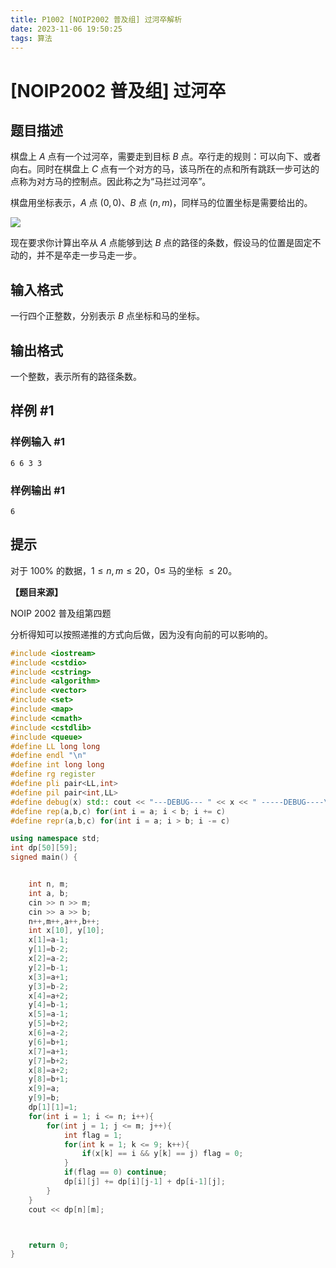```yaml
---
title: P1002 [NOIP2002 普及组] 过河卒解析
date: 2023-11-06 19:50:25
tags: 算法
---
```


# [NOIP2002 普及组] 过河卒

## 题目描述

棋盘上 $A$ 点有一个过河卒，需要走到目标 $B$ 点。卒行走的规则：可以向下、或者向右。同时在棋盘上 $C$ 点有一个对方的马，该马所在的点和所有跳跃一步可达的点称为对方马的控制点。因此称之为“马拦过河卒”。

棋盘用坐标表示，$A$ 点 $(0, 0)$、$B$ 点 $(n, m)$，同样马的位置坐标是需要给出的。

![](../images/f3wwgqj6.png)

现在要求你计算出卒从 $A$ 点能够到达 $B$ 点的路径的条数，假设马的位置是固定不动的，并不是卒走一步马走一步。

## 输入格式

一行四个正整数，分别表示 $B$ 点坐标和马的坐标。

## 输出格式

一个整数，表示所有的路径条数。

## 样例 #1

### 样例输入 #1

```
6 6 3 3
```

### 样例输出 #1

```
6
```

## 提示

对于 $100 \%$ 的数据，$1 \le n, m \le 20$，$0 \le$ 马的坐标 $\le 20$。

**【题目来源】**

NOIP 2002 普及组第四题

分析得知可以按照递推的方式向后做，因为没有向前的可以影响的。

```c++
#include <iostream>
#include <cstdio>
#include <cstring>
#include <algorithm>
#include <vector>
#include <set>
#include <map>
#include <cmath>
#include <cstdlib>
#include <queue>
#define LL long long
#define endl "\n"
#define int long long
#define rg register
#define pli pair<LL,int>
#define pil pair<int,LL>
#define debug(x) std:: cout << "---DEBUG--- " << x << " -----DEBUG----\n"
#define rep(a,b,c) for(int i = a; i < b; i += c)
#define repr(a,b,c) for(int i = a; i > b; i -= c)

using namespace std;
int dp[50][59];
signed main() {


    int n, m;
    int a, b;
    cin >> n >> m;
    cin >> a >> b;
    n++,m++,a++,b++;
    int x[10], y[10];
    x[1]=a-1;
    y[1]=b-2;
    x[2]=a-2;
    y[2]=b-1;
    x[3]=a+1;
    y[3]=b-2;
    x[4]=a+2;
    y[4]=b-1;
    x[5]=a-1;
    y[5]=b+2;
    x[6]=a-2;
    y[6]=b+1;
    x[7]=a+1;
    y[7]=b+2;
    x[8]=a+2;
    y[8]=b+1;
    x[9]=a;
    y[9]=b;
    dp[1][1]=1;
    for(int i = 1; i <= n; i++){
        for(int j = 1; j <= m; j++){
            int flag = 1;
            for(int k = 1; k <= 9; k++){
                if(x[k] == i && y[k] == j) flag = 0;
            }
            if(flag == 0) continue;
            dp[i][j] += dp[i][j-1] + dp[i-1][j];
        }
    }
    cout << dp[n][m];



    return 0;
}
```


